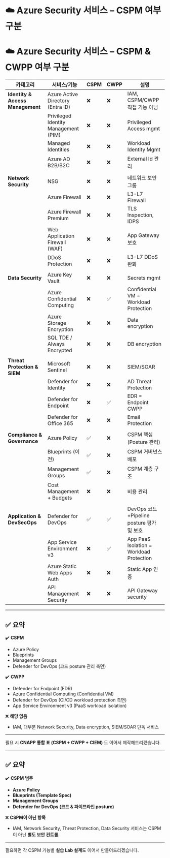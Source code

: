 # ☁️ Azure Security 서비스 – CSPM 여부 구분

# ☁️ Azure Security 서비스 – CSPM & CWPP 여부 구분

| **카테고리** | **서비스/기능** | **CSPM** | **CWPP** | **설명** |
|--|--|--|--|--|
| **Identity & Access Management** | Azure Active Directory (Entra ID) | ❌ | ❌ | IAM, CSPM/CWPP 직접 기능 아님 |
| | Privileged Identity Management (PIM) | ❌ | ❌ | Privileged Access mgmt |
| | Managed Identities | ❌ | ❌ | Workload Identity Mgmt |
| | Azure AD B2B/B2C | ❌ | ❌ | External Id 관리 |
| | | | | |
| **Network Security** | NSG | ❌ | ❌ | 네트워크 보안 그룹 |
| | Azure Firewall | ❌ | ❌ | L3-L7 Firewall |
| | Azure Firewall Premium | ❌ | ❌ | TLS Inspection, IDPS |
| | Web Application Firewall (WAF) | ❌ | ❌ | App Gateway 보호 |
| | DDoS Protection | ❌ | ❌ | L3-L7 DDoS 완화 |
| | | | | |
| **Data Security** | Azure Key Vault | ❌ | ❌ | Secrets mgmt |
| | Azure Confidential Computing | ❌ | ✅ | Confidential VM = Workload Protection |
| | Azure Storage Encryption | ❌ | ❌ | Data encryption |
| | SQL TDE / Always Encrypted | ❌ | ❌ | DB encryption |
| | | | | |
| **Threat Protection & SIEM** | Microsoft Sentinel | ❌ | ❌ | SIEM/SOAR |
| | Defender for Identity | ❌ | ❌ | AD Threat Protection |
| | Defender for Endpoint | ❌ | ✅ | EDR = Endpoint CWPP |
| | Defender for Office 365 | ❌ | ❌ | Email Protection |
| | | | | |
| **Compliance & Governance** | Azure Policy | ✅ | ❌ | CSPM 핵심 (Posture 관리) |
| | Blueprints (이전) | ✅ | ❌ | CSPM 거버넌스 배포 |
| | Management Groups | ✅ | ❌ | CSPM 계층 구조 |
| | Cost Management + Budgets | ❌ | ❌ | 비용 관리 |
| | | | | |
| **Application & DevSecOps** | Defender for DevOps | ✅ | ✅ | DevOps 코드+Pipeline posture 평가 및 보호 |
| | App Service Environment v3 | ❌ | ✅ | App PaaS Isolation = Workload Protection |
| | Azure Static Web Apps Auth | ❌ | ❌ | Static App 인증 |
| | API Management Security | ❌ | ❌ | API Gateway security |

---

## ✅ **요약**

✔️ **CSPM**
- Azure Policy
- Blueprints
- Management Groups
- Defender for DevOps (코드 posture 관리 측면)

✔️ **CWPP**
- Defender for Endpoint (EDR)
- Azure Confidential Computing (Confidential VM)
- Defender for DevOps (CI/CD workload protection 측면)
- App Service Environment v3 (PaaS workload isolation)

❌ **해당 없음**
- IAM, 대부분 Network Security, Data encryption, SIEM/SOAR 단독 서비스

---

필요 시 **CNAPP 통합 표 (CSPM + CWPP + CIEM)** 도 이어서 제작해드리겠습니다.

---

## ✅ **요약**

✔️ **CSPM 범주**
- **Azure Policy**
- **Blueprints (Template Spec)**
- **Management Groups**
- **Defender for DevOps (코드 & 파이프라인 posture)**

❌ **CSPM이 아닌 항목**
- IAM, Network Security, Threat Protection, Data Security 서비스는 CSPM이 아닌 **별도 보안 컨트롤**.

---

필요하면 각 CSPM 기능별 **실습 Lab 설계**도 이어서 만들어드리겠습니다.
